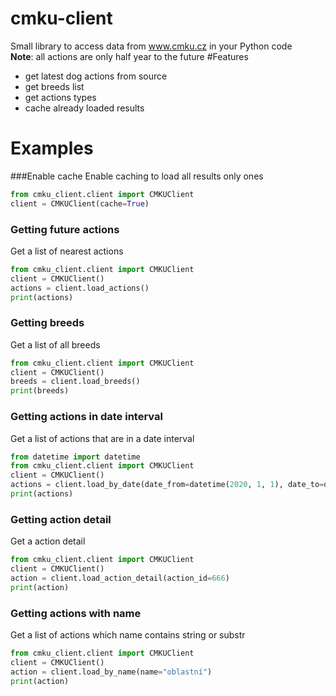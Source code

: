 # cmku-client
Small library to access data from www.cmku.cz in your Python code <br>
<strong>Note</strong>: all actions are only half year to the future
#Features
- get latest dog actions from source
- get breeds list 
- get actions types
- cache already loaded results
# Examples
###Enable cache
Enable caching to load all results only ones
```Python
from cmku_client.client import CMKUClient
client = CMKUClient(cache=True)
```
### Getting future actions
Get a list of nearest actions
```Python
from cmku_client.client import CMKUClient
client = CMKUClient()
actions = client.load_actions()
print(actions)
```
### Getting breeds
Get a list of all breeds
```Python
from cmku_client.client import CMKUClient
client = CMKUClient()
breeds = client.load_breeds()
print(breeds)
```
### Getting actions in date interval
Get a list of actions that are in a date interval
```Python
from datetime import datetime
from cmku_client.client import CMKUClient
client = CMKUClient()
actions = client.load_by_date(date_from=datetime(2020, 1, 1), date_to=datetime(2020, 5, 1))
print(actions)
```
### Getting action detail
Get a action detail
```Python
from cmku_client.client import CMKUClient
client = CMKUClient()
action = client.load_action_detail(action_id=666)
print(action)
```
### Getting actions with name
Get a list of actions which name contains string or substr
```Python
from cmku_client.client import CMKUClient
client = CMKUClient()
action = client.load_by_name(name="oblastní")
print(action)
```